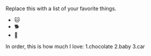Replace this with a list of your favorite things.
- 🐱
- 🐕
- 👦

In order, this is how much I love:
1.chocolate
2.baby
3.car
